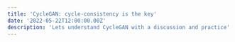 ```yaml
---
title: 'CycleGAN: cycle-consistency is the key'
date: '2022-05-22T12:00:00.00Z'
description: 'Lets understand CycleGAN with a discussion and practice'
---
```

